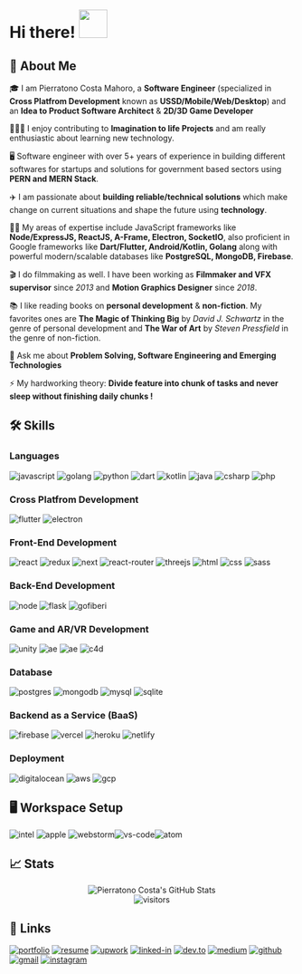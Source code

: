 # Hi there! <img src="https://media.giphy.com/media/hvRJCLFzcasrR4ia7z/giphy.gif" width="50px">

## 🚀 About Me
🎓 I am Pierratono Costa Mahoro, a **Software Engineer** (specialized in **Cross Platfrom Development** known as **USSD/Mobile/Web/Desktop**) and an **Idea to Product Software Architect** &  **2D/3D Game Developer**

👨🏾‍💻 I enjoy contributing to **Imagination to life Projects** and am really enthusiastic about learning new technology.

🖥  Software engineer with over 5+ years of experience in building different softwares for startups and solutions for government based sectors using **PERN and MERN Stack**.

✈️ I am passionate about **building reliable/technical solutions** which make change on current situations and shape the future using **technology**. 

💪🏾 My areas of expertise include JavaScript frameworks like **Node/ExpressJS, ReactJS, A-Frame, Electron, SocketIO**, also proficient in Google frameworks like **Dart/Flutter, Android/Kotlin, Golang** along with powerful modern/scalable databases like **PostgreSQL, MongoDB, Firebase**.

🎬  I do filmmaking as well. I have been working as **Filmmaker and VFX supervisor** since *2013* and **Motion Graphics Designer** since _2018_.

📚 I like reading books on **personal development** & **non-fiction**. My favorites ones are **The Magic of Thinking Big** by *David J. Schwartz* in the genre of personal development and **The War of Art** by *Steven Pressfield* in the genre of non-fiction.

💬 Ask me about **Problem Solving, Software Engineering and Emerging Technologies**

⚡ My hardworking theory: **Divide feature into chunk of tasks and never sleep without finishing daily chunks !**

## 🛠️ Skills
### Languages
![javascript](https://img.shields.io/badge/JavaScript-323330?style=for-the-badge&logo=javascript&logoColor=F7DF1E)
![golang](https://img.shields.io/badge/Golang-65CCDA?style=for-the-badge&logo=go&logoColor=white)
![python](https://img.shields.io/badge/Python-3776AB?style=for-the-badge&logo=python&logoColor=white)
![dart](https://img.shields.io/badge/Dart-28B6F6?style=for-the-badge&logo=dart&logoColor=white)
![kotlin](https://img.shields.io/badge/Kotlin-DB714A?style=for-the-badge&logo=kotlin&logoColor=white)
![java](https://img.shields.io/badge/Java-E01E23?style=for-the-badge&logo=java&logoColor=white)
![csharp](https://img.shields.io/badge/CSHARP-2A0068?style=for-the-badge&logo=csharp&logoColor=white)
![php](https://img.shields.io/badge/PHP-7175AA?style=for-the-badge&logo=php&logoColor=white)

### Cross Platfrom Development
![flutter](https://img.shields.io/badge/Flutter-28B6F6?style=for-the-badge&logo=flutter&logoColor=white)
![electron](https://img.shields.io/badge/Electron-2C2E3B?style=for-the-badge&logo=electron&logoColor=white)
### Front-End Development

![react](https://img.shields.io/badge/React-20232A?style=for-the-badge&logo=react&logoColor=61DAFB)
![redux](https://img.shields.io/badge/Redux-593D88?style=for-the-badge&logo=redux&logoColor=white)
![next](https://img.shields.io/badge/Next-000000?style=for-the-badge&logo=nextdotjs&logoColor=FFFFFF)
![react-router](https://img.shields.io/badge/React_Router-CA4245?style=for-the-badge&logo=react-router&logoColor=white)
![threejs](https://img.shields.io/badge/Three.js-000000?style=for-the-badge&logo=three.js&logoColor=white)
![html](https://img.shields.io/badge/HTML5-E34F26?style=for-the-badge&logo=html5&logoColor=white)
![css](https://img.shields.io/badge/CSS3-1572B6?style=for-the-badge&logo=css3&logoColor=white)
![sass](https://img.shields.io/badge/SASS-CC6699?style=for-the-badge&logo=sass&logoColor=white)

### Back-End Development
![node](https://img.shields.io/badge/Node.js-339933?style=for-the-badge&logo=nodedotjs&logoColor=white)
![flask](https://img.shields.io/badge/Flask-000000?style=for-the-badge&logo=flask&logoColor=white)
![gofiberi](https://img.shields.io/badge/GOFIBER-00ADD8?style=for-the-badge&logo=go&logoColor=white)

### Game  and AR/VR Development
![unity](https://img.shields.io/badge/Unity-000000?style=for-the-badge&logo=unity&logoColor=white)
![ae](https://img.shields.io/badge/A_Frame-EF2D5E?style=for-the-badge&logo=aframe&logoColor=white)
![ae](https://img.shields.io/badge/After_Effects-9999FF?style=for-the-badge&logo=adobeaftereffects&logoColor=white)
![c4d](https://img.shields.io/badge/Cinema_4D-011A6A?style=for-the-badge&logo=cinema4d&logoColor=white)

### Database
![postgres](https://img.shields.io/badge/PSQL-4169E1?style=for-the-badge&logo=postgresql&logoColor=white)
![mongodb](https://img.shields.io/badge/MongoDB-47A248?style=for-the-badge&logo=mongodb&logoColor=white)
![mysql](https://img.shields.io/badge/MySQL-00000F?style=for-the-badge&logo=mysql&logoColor=white)
![sqlite](https://img.shields.io/badge/SQLite-07405E?style=for-the-badge&logo=sqlite&logoColor=white)

### Backend as a Service (BaaS)

![firebase](https://img.shields.io/badge/Firebase-ffaa00?style=for-the-badge&logo=Firebase&logoColor=white)
![vercel](https://img.shields.io/badge/Vercel-000000?style=for-the-badge&logo=Vercel&logoColor=white)
![heroku](https://img.shields.io/badge/Heroku-430098?style=for-the-badge&logo=heroku&logoColor=white)
![netlify](https://img.shields.io/badge/Netlify-00C7B7?style=for-the-badge&logo=netlify&logoColor=white)

### Deployment

![digitalocean](https://img.shields.io/badge/DigitaLOCEAN-0080FF?style=for-the-badge&logo=digitalocean&logoColor=white)
![aws](https://img.shields.io/badge/AWS-232F3E?style=for-the-badge&logo=amazonaws&logoColor=white)
![gcp](https://img.shields.io/badge/Google_Cloud_Platform-4285F4?style=for-the-badge&logo=googlecloud&logoColor=white)
## 🖥️ Workspace Setup

![intel](https://img.shields.io/badge/Macbook_Pro-Mid_2012-0071C5?style=for-the-badge&logo=intel&logoColor=white)
![apple](https://img.shields.io/badge/Mac_OS_10.15.17-000000?style=for-the-badge&logo=apple&logoColor=white)
![webstorm](https://img.shields.io/badge/WebStrorm-000000?style=for-the-badge&logo=webstorm&logoColor=white)![vs-code](https://img.shields.io/badge/VS_Code-007ACC?style=for-the-badge&logo=Visual-Studio-Code&logoColor=white)![atom](https://img.shields.io/badge/Atom-66595C?style=for-the-badge&logo=atom&logoColor=white)
## 📈 Stats

<div align="center">
<img src="https://github-readme-stats.vercel.app/api?username=pierratono&show_icons=true&hide_border=true" alt="Pierratono Costa's GitHub Stats">
</div>

<div align="center">
<img src="https://visitor-badge.laobi.icu/badge?page_id=pierratono.pierratono" alt="visitors">
</div>

## 🔗 Links

[![portfolio](https://img.shields.io/badge/Portfolio-5340ff?style=for-the-badge&logo=Google-chrome&logoColor=white)](https://pierratono.me/)
[![resume](https://img.shields.io/badge/Resume-4285F4?style=for-the-badge&logo=read-the-docs&logoColor=white)](https://docs.google.com/document/d/1dx8FrrCik_IidL2IjEBA_PrsHkL768Fqn4f0yg_M2qE/edit?usp=sharing)
[![upwork](https://img.shields.io/badge/Upwork-6FDA44?style=for-the-badge&logo=Upwork&logoColor=white)](https://www.upwork.com/freelancers/~01889861fa8f3ad61a)
[![linked-in](https://img.shields.io/badge/Linked_In-0077B5?style=for-the-badge&logo=LinkedIn&logoColor=white)](https://www.linkedin.com/in/pierratono/)
[![dev.to](https://img.shields.io/badge/Dev.to-0A0A0A?style=for-the-badge&logo=DevdotTo&logoColor=white)](https://dev.to/pierratono)
[![medium](https://img.shields.io/badge/Medium-000000?style=for-the-badge&logo=Medium&logoColor=white)](https://pierratono.medium.com/)
[![github](https://img.shields.io/badge/GitHub-000000?style=for-the-badge&logo=GitHub&logoColor=white)](https://github.com/pierratono)
[![gmail](https://img.shields.io/badge/Gmail-D14836?style=for-the-badge&logo=Gmail&logoColor=white)](mailto:pierratonoc@gmail.com)
[![instagram](https://img.shields.io/badge/Instagram-E4405F?style=for-the-badge&logo=instagram&logoColor=white)](https://www.instagram.com/pierratono/)
